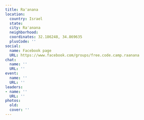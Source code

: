 ```yaml
---
title: Ra'anana
location:
  country: Israel
  state: 
  city: Ra'anana
  neighborhood: 
  coordinates: 32.186248, 34.869635
  plusCode: ''
social:
  name: Facebook page
  URL: https://www.facebook.com/groups/free.code.camp.raanana
chat:
  name: ''
  URL: ''
event:
  name: ''
  URL: ''
leaders:
- name: ''
  URL: ''
photos:
  old: 
  cover: ''
---
```

